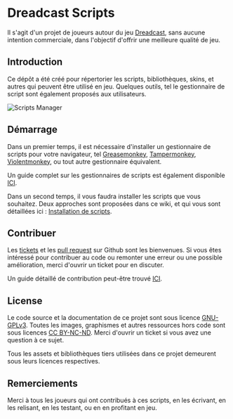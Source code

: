 # Dreadcast Scripts

Il s'agit d'un projet de joueurs autour du jeu [Dreadcast](https://www.dreadcast.net), sans aucune intention commerciale, dans l'objectif d'offrir une meilleure qualité de jeu.

## Introduction

Ce dépôt a été créé pour répertorier les scripts, bibliothèques, skins, et autres qui peuvent être utilisé en jeu.
Quelques outils, tel le gestionnaire de script sont également proposés aux utilisateurs.

![Scripts Manager](https://i.imgur.com/ZmJfpau.png)

## Démarrage

Dans un premier temps, il est nécessaire d'installer un gestionnaire de scripts pour votre navigateur, tel [Greasemonkey](https://addons.mozilla.org/fr/firefox/addon/greasemonkey/), [Tampermonkey](https://www.tampermonkey.net/), [Violentmonkey](https://violentmonkey.github.io/), ou tout autre gestionnaire équivalent.

Un guide complet sur les gestionnaires de scripts est également disponible [ICI](https://github.com/Isilin/dreadcast-scripts/wiki/Gestionnaires-de-scripts).

Dans un second temps, il vous faudra installer les scripts que vous souhaitez. Deux approches sont proposées dans ce wiki, et qui vous sont détaillées ici : [Installation de scripts](https://github.com/Isilin/dreadcast-scripts/wiki/Installation).

## Contribuer

Les [tickets](https://github.com/Isilin/dreadcast-scripts/issues) et les [pull request](https://github.com/Isilin/dreadcast-scripts/pulls) sur Github sont les bienvenues. Si vous êtes intéressé pour contribuer au code ou remonter une erreur ou une possible amélioration, merci d'ouvrir un ticket pour en discuter.

Un guide détaillé de contribution peut-être trouvé [ICI](https://github.com/Isilin/dreadcast-scripts/blob/main/CONTRIBUTING.md).

## License

Le code source et la documentation de ce projet sont sous licence [GNU-GPLv3](https://github.com/Isilin/dreadcast-scripts/blob/main/LICENSE.md). Toutes les images, graphismes et autres ressources hors code sont sous licences [CC BY-NC-ND](https://creativecommons.org/licenses/by-nc-nd/4.0/). Merci d'ouvrir un ticket si vous avez une question à ce sujet.

Tous les assets et bibliothèques tiers utilisées dans ce projet demeurent sous leurs licences respectives.

## Remerciements

Merci à tous les joueurs qui ont contribués à ces scripts, en les écrivant, en les relisant, en les testant, ou en en profitant en jeu.
